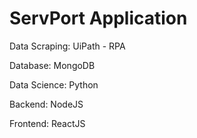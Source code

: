 # ServPort Application

Data Scraping: UiPath - RPA

Database: MongoDB

Data Science: Python

Backend: NodeJS

Frontend: ReactJS
